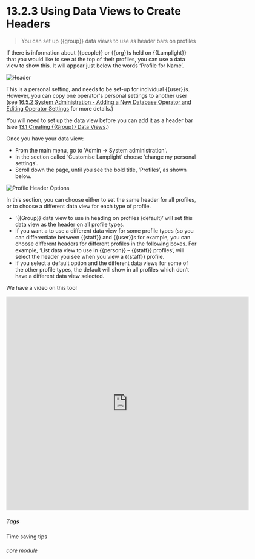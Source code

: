 # 13.2.3 Using Data Views to Create Headers

> You can set up {{group}} data views to use as header bars on profiles



If there is information about {{people}} or {{org}}s held on {{Lamplight}} that you would like to see at the top of their profiles, you can use a data view to show this. It will appear just below the words ‘Profile for Name’.  

![Header](12.2.3a.png)

This is a personal setting, and needs to be set-up for individual {{user}}s.  However, you can copy one operator's personal settings to another user (see [16.5.2 System Administration - Adding a New Database Operator and Editing Operator Settings](/help/index/p/16.5.2) for more details.)

You will need to set up the data view before you can add it as a header bar (see [13.1 Creating {{Group}} Data Views](/help/index/p/13.1).)

Once you have your data view:

- From the main menu, go to 'Admin -> System administration'.  
- In the section called ‘Customise Lamplight’ choose ‘change my personal settings'.
- Scroll down the page, until you see the bold title, ‘Profiles’, as shown below.

![Profile Header Options](12.2.3b.png)
 
In this section, you can choose either to set the same header for all profiles, or to choose a different data view for each type of profile.
- ‘{{Group}} data view to use in heading on profiles (default)’ will set this data view as the header on all profile types.
- If you want a to use a different data view for some profile types (so you can differentiate between {{staff}} and {{user}}s for example, you can choose different headers for different profiles in the following boxes. For example, ‘List data view to use in {{person}} – {{staff}} profiles’, will select the header you see when you view a {{staff}} profile.
- If you select a default option and the different data views for some of the other profile types, the default will show in all profiles which don’t have a different data view selected.

We have a video on this too!

<iframe src="https://player.vimeo.com/video/279244805" width="640" height="564" frameborder="0" allow="autoplay; fullscreen" allowfullscreen></iframe>


##### Tags
Time saving tips

###### core module
